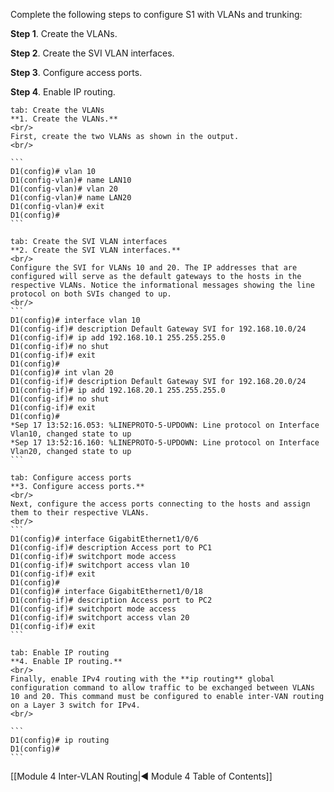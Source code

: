 Complete the following steps to configure S1 with VLANs and trunking:

**Step 1**. Create the VLANs.

**Step 2**. Create the SVI VLAN interfaces.

**Step 3**. Configure access ports.

**Step 4**. Enable IP routing.

````tabs
tab: Create the VLANs
**1. Create the VLANs.**
<br/>
First, create the two VLANs as shown in the output.
<br/>

```
D1(config)# vlan 10
D1(config-vlan)# name LAN10
D1(config-vlan)# vlan 20
D1(config-vlan)# name LAN20
D1(config-vlan)# exit
D1(config)#
```

tab: Create the SVI VLAN interfaces
**2. Create the SVI VLAN interfaces.**
<br/>
Configure the SVI for VLANs 10 and 20. The IP addresses that are configured will serve as the default gateways to the hosts in the respective VLANs. Notice the informational messages showing the line protocol on both SVIs changed to up.
<br/>
```
D1(config)# interface vlan 10
D1(config-if)# description Default Gateway SVI for 192.168.10.0/24
D1(config-if)# ip add 192.168.10.1 255.255.255.0
D1(config-if)# no shut
D1(config-if)# exit
D1(config)#
D1(config)# int vlan 20
D1(config-if)# description Default Gateway SVI for 192.168.20.0/24
D1(config-if)# ip add 192.168.20.1 255.255.255.0
D1(config-if)# no shut
D1(config-if)# exit
D1(config)#
*Sep 17 13:52:16.053: %LINEPROTO-5-UPDOWN: Line protocol on Interface Vlan10, changed state to up
*Sep 17 13:52:16.160: %LINEPROTO-5-UPDOWN: Line protocol on Interface Vlan20, changed state to up
```

tab: Configure access ports
**3. Configure access ports.**
<br/>
Next, configure the access ports connecting to the hosts and assign them to their respective VLANs.
<br/>
```
D1(config)# interface GigabitEthernet1/0/6
D1(config-if)# description Access port to PC1
D1(config-if)# switchport mode access
D1(config-if)# switchport access vlan 10
D1(config-if)# exit
D1(config)#
D1(config)# interface GigabitEthernet1/0/18
D1(config-if)# description Access port to PC2
D1(config-if)# switchport mode access
D1(config-if)# switchport access vlan 20
D1(config-if)# exit
```

tab: Enable IP routing
**4. Enable IP routing.**
<br/>
Finally, enable IPv4 routing with the **ip routing** global configuration command to allow traffic to be exchanged between VLANs 10 and 20. This command must be configured to enable inter-VAN routing on a Layer 3 switch for IPv4.
<br/>

```
D1(config)# ip routing
D1(config)#
```
````

[[Module 4 Inter-VLAN Routing|◀ Module 4 Table of Contents]]